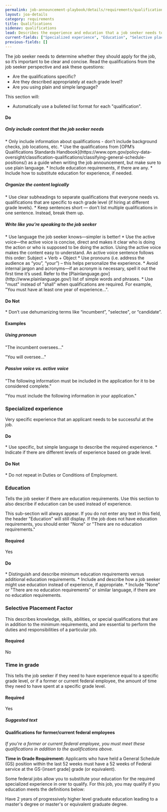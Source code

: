 ```yaml
---
permalink: job-announcement-playbook/details/requirements/qualifications/
layout: joa-details
category: requirements
title: Qualifications
sidenav: qualifications
lead: Describes the experience and education that a job seeker needs to be qualified for the job. When hiring for multiple grade levels, you must explain the qualifications for each grade level.  
current-fields: ["Specialized experience", "Education", "Selective placement factor", "Time in grade"]
previous-fields: []
---
```


The job seeker needs to determine whether they should apply for the job, so it’s important to be clear and concise. Read the qualifications from the job seeker perspective and ask these questions:

*	Are the qualifications specific?
*	Are they described appropriately at each grade level?
*	Are you using plain and simple language?

This section will:

*	Automatically use a bulleted list format for each "qualification".

<h4><span class="fa fa-check"></span> Do</h4>
<h5>Only include content that the job seeker needs</h5>
* Only include information about qualifications - don’t include background checks, job locations, etc.
* Use the qualifications from [OPM’s Qualifications Standards Handbook](https://www.opm.gov/policy-data-oversight/classification-qualifications/classifying-general-schedule-positions/) as a guide when writing the job announcement, but make sure to use plain language.
* Include education requirements, if there are any.
* Include how to substitute education for experience, if needed.

<h5>Organize the content logically</h5>
* Use clear subheadings to separate qualifications that everyone needs vs. qualifications that are specific to each grade level (if hiring at different grade levels).
* Keep sentences short — don’t list multiple qualifications in one sentence. Instead, break them up.

<h5>Write like you’re speaking to the job seeker</h5>
* Use language the job seeker knows—simpler is better!
* Use the active voice—the active voice is concise, direct and makes it clear who is doing the action or who is supposed to be doing the action. Using the active voice makes the content easy to understand. An active voice sentence follows this order: Subject + Verb + Object
* Use pronouns (i.e. address the audience as “you”, “your”) – this helps personalize the experience.
* Avoid internal jargon and acronyms—if an acronym is necessary, spell it out the first time it’s used. Refer to the [Plainlanguage.gov](http://www.plainlanguage.gov/) list of simple words and phrases.
* Use "must" instead of "shall" when qualifications are required. For example, "You must have at least one year of experience...".

<h4><span class="fa fa-times"></span> Do Not</h4>
* Don’t use dehumanizing terms like “incumbent”, "selectee", or “candidate”.

#### Examples

<div class="usajobs-recruitment-joa-playbook-details__suggested-text">
<h5>Using pronoun</h5>
<span class="fa fa-times"></span> "The incumbent oversees..."

<span class="fa fa-check"></span> "You will oversee..."
</div>

<div class="usajobs-recruitment-joa-playbook-details__suggested-text">
<h5>Passive voice vs. active voice</h5>
<span class="fa fa-times"></span> "The following information must be included in the application for it to be considered complete."

<span class="fa fa-check"></span> "You must include the following information in your application."
</div>

### Specialized experience

Very specific experience that an applicant needs to be successful at the job.

<div class="usajobs-recruitment-joa-playbook-details__container">
<div class="usajobs-recruitment-joa-playbook-details__do">
  <h4><span class="fa fa-check"></span> Do</h4>
  * Use specific, but simple language to describe the required experience.
  * Indicate if there are different levels of experience based on grade level.
</div>
<div class="usajobs-recruitment-joa-playbook-details__do-not">
  <h4><span class="fa fa-times"></span> Do Not</h4>
  * Do not repeat in Duties or Conditions of Employment.
</div>
</div>

### Education

Tells the job seeker if there are education requirements. Use this section to also describe if education can be used instead of experience.

This sub-section will always appear. If you do not enter any text in this field, the header "Education" will still display. If the job does not have education requirements, you should enter "None" or "There are no education requirements."

#### Required
Yes

<div class="usajobs-recruitment-joa-playbook-details__container">
<div class="usajobs-recruitment-joa-playbook-details__do">
  <h4><span class="fa fa-check"></span> Do</h4>
  * Distinguish and describe minimum education requirements versus additional education requirements.
  * Include and describe how a job seeker might use education instead of experience, if appropriate.
  * Include "None" or "There are no education requirements" or similar language, if there are no education requirements.
</div>
</div>

### Selective Placement Factor

This describes knowledge, skills, abilities, or special qualifications that are in addition to the minimum requirements, and are essential to perform the duties and responsibilities of a particular job.

#### Required
No


### Time in grade

This tells the job seeker if they need to have experience equal to a specific grade level, or if a former or current federal employee, the amount of time they need to have spent at a specific grade level.

#### Required

Yes

<div class="usajobs-recruitment-joa-playbook-details__suggested-text">
<h5>Suggested text</h5>
<h4>Qualifications for former/current federal employees</h4>
<p><em>If you're a former or current federal employee, you must meet these qualifications in addition to the qualifications above.</em></p>
<p><strong>Time in Grade Requirement:</strong> Applicants who have held a General Schedule (GS) position within the last 52 weeks must have a 52 weeks of Federal service at the GS-[insert grade] grade (or equivalent).</p>
<p>Some federal jobs allow you to substitute your education for the required specialized experience in orer to qualify. For this job, you may qualify if you education meets the definitions below:</p>
<p>Have 2 years of progressively higher level graduate education leading to a master's degree or master's or equivalent graduate degree.</p>
</div>
